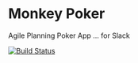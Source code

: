 # Monkey Poker
Agile Planning Poker App ... for Slack

[![Build Status](https://travis-ci.org/jonathan-meyer/monkey-poker.svg?branch=master)](https://travis-ci.org/jonathan-meyer/monkey-poker)
